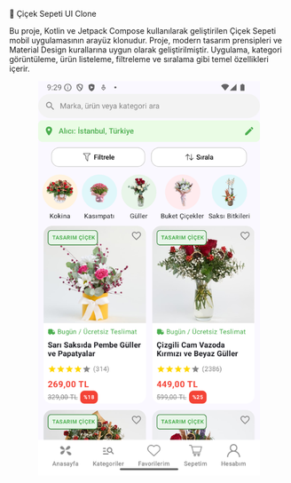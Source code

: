 🌺 Çiçek Sepeti UI Clone

Bu proje, Kotlin ve Jetpack Compose kullanılarak geliştirilen Çiçek Sepeti mobil uygulamasının arayüz klonudur. Proje, modern tasarım prensipleri ve Material Design kurallarına uygun olarak geliştirilmiştir. Uygulama, kategori görüntüleme, ürün listeleme, filtreleme ve sıralama gibi temel özellikleri içerir.


<p align="center">
  <img src="emulator.png" alt="Ekran Görüntüsü" width="400" />
</p>
